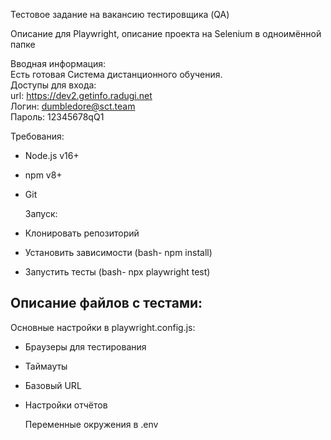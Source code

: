 Тестовое задание на вакансию тестировщика (QA) 

Описание для Playwright, описание проекта на Selenium в одноимённой папке

Вводная информация:<br>
Есть готовая Система дистанционного обучения. <br>
Доступы для входа: <br>
url: https://dev2.getinfo.radugi.net <br>
Логин: dumbledore@sct.team <br>
Пароль: 12345678qQ1 <br>

Требования: 
- Node.js v16+
- npm v8+
- Git

  Запуск:
- Клонировать репозиторий
- Установить зависимости (bash- npm install)
- Запустить тесты (bash- npx playwright test)

Описание файлов с тестами:
- 

Основные настройки в playwright.config.js:
- Браузеры для тестирования
- Таймауты
- Базовый URL
- Настройки отчётов

  Переменные окружения в .env
